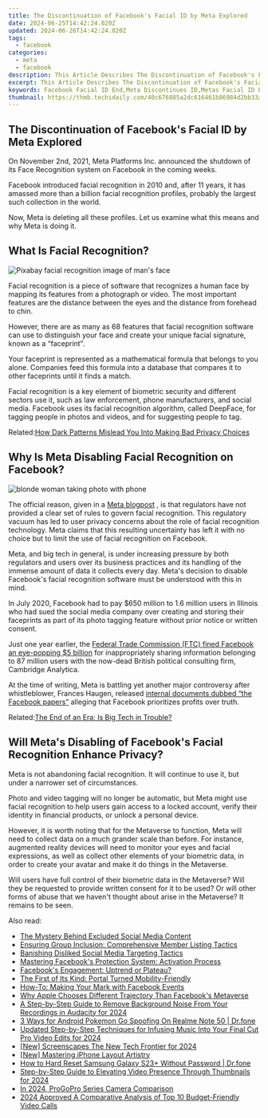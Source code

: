 ```yaml
---
title: The Discontinuation of Facebook's Facial ID by Meta Explored
date: 2024-06-25T14:42:24.020Z
updated: 2024-06-26T14:42:24.020Z
tags:
  - facebook
categories:
  - meta
  - facebook
description: This Article Describes The Discontinuation of Facebook's Facial ID by Meta Explored
excerpt: This Article Describes The Discontinuation of Facebook's Facial ID by Meta Explored
keywords: Facebook Facial ID End,Meta Discontinues ID,Metas Facial ID Halt,Social Media ID Cut,Meta Face Recognition Stop,Facebook Biometric Shutdown,Meta ID Cessation Review
thumbnail: https://thmb.techidaily.com/40c676885a2dc616461b86984d2bb33aa0260b3072dcf3b79b657b93df0cfe34.jpg
---
```


## The Discontinuation of Facebook's Facial ID by Meta Explored

 On November 2nd, 2021, Meta Platforms Inc. announced the shutdown of its Face Recognition system on Facebook in the coming weeks.

 Facebook introduced facial recognition in 2010 and, after 11 years, it has amassed more than a billion facial recognition profiles, probably the largest such collection in the world.

 Now, Meta is deleting all these profiles. Let us examine what this means and why Meta is doing it.

## What Is Facial Recognition?

![Pixabay facial recognition image of man's face](https://static1.makeuseofimages.com/wordpress/wp-content/uploads/2021/11/pixabay-facial-recognition.jpg)

 Facial recognition is a piece of software that recognizes a human face by mapping its features from a photograph or video. The most important features are the distance between the eyes and the distance from forehead to chin.

 However, there are as many as 68 features that facial recognition software can use to distinguish your face and create your unique facial signature, known as a “faceprint”.

 Your faceprint is represented as a mathematical formula that belongs to you alone. Companies feed this formula into a database that compares it to other faceprints until it finds a match.

 Facial recognition is a key element of biometric security and different sectors use it, such as law enforcement, phone manufacturers, and social media. Facebook uses its facial recognition algorithm, called DeepFace, for tagging people in photos and videos, and for suggesting people to tag.

 Related:[How Dark Patterns Mislead You Into Making Bad Privacy Choices](https://www.makeuseof.com/tag/dark-patterns-bad-privacy-choices/)

## Why Is Meta Disabling Facial Recognition on Facebook?

![blonde woman taking photo with phone](https://static1.makeuseofimages.com/wordpress/wp-content/uploads/2021/11/blonde-woman-pixabay.jpg)

 The official reason, given in a [Meta blogpost](https://about.fb.com/news/2021/11/update-on-use-of-face-recognition/) , is that regulators have not provided a clear set of rules to govern facial recognition. This regulatory vacuum has led to user privacy concerns about the role of facial recognition technology. Meta claims that this resulting uncertainty has left it with no choice but to limit the use of facial recognition on Facebook.

 Meta, and big tech in general, is under increasing pressure by both regulators and users over its business practices and its handling of the immense amount of data it collects every day. Meta's decision to disable Facebook's facial recognition software must be understood with this in mind.

 In July 2020, Facebook had to pay $650 million to 1.6 million users in Illinois who had sued the social media company over creating and storing their faceprints as part of its photo tagging feature without prior notice or written consent.

 Just one year earlier, the [Federal Trade Commission (FTC) fined Facebook an eye-popping $5 billion](http://www.ftc.gov/news-events/press-releases/2019/07/ftc-imposes-5-billion-penalty-sweeping-new-privacy-restrictions) for inappropriately sharing information belonging to 87 million users with the now-dead British political consulting firm, Cambridge Analytica.

 At the time of writing, Meta is battling yet another major controversy after whistleblower, Frances Haugen, released [internal documents dubbed “the Facebook papers”](https://www.makeuseof.com/what-are-facebook-papers/) alleging that Facebook prioritizes profits over truth.

 Related:[The End of an Era: Is Big Tech in Trouble?](https://www.makeuseof.com/is-big-tech-in-trouble/)

## Will Meta's Disabling of Facebook's Facial Recognition Enhance Privacy?

 Meta is not abandoning facial recognition. It will continue to use it, but under a narrower set of circumstances.

 Photo and video tagging will no longer be automatic, but Meta might use facial recognition to help users gain access to a locked account, verify their identity in financial products, or unlock a personal device.

 However, it is worth noting that for the Metaverse to function, Meta will need to collect data on a much grander scale than before. For instance, augmented reality devices will need to monitor your eyes and facial expressions, as well as collect other elements of your biometric data, in order to create your avatar and make it do things in the Metaverse.

 Will users have full control of their biometric data in the Metaverse? Will they be requested to provide written consent for it to be used? Or will other forms of abuse that we haven't thought about arise in the Metaverse? It remains to be seen.


<ins class="adsbygoogle"
     style="display:block"
     data-ad-format="autorelaxed"
     data-ad-client="ca-pub-7571918770474297"
     data-ad-slot="1223367746"></ins>



<ins class="adsbygoogle"
     style="display:block"
     data-ad-client="ca-pub-7571918770474297"
     data-ad-slot="8358498916"
     data-ad-format="auto"
     data-full-width-responsive="true"></ins>

<span class="atpl-alsoreadstyle">Also read:</span>
<div><ul>
<li><a href="https://facebook.techidaily.com/the-mystery-behind-excluded-social-media-content/"><u>The Mystery Behind Excluded Social Media Content</u></a></li>
<li><a href="https://facebook.techidaily.com/ensuring-group-inclusion-comprehensive-member-listing-tactics/"><u>Ensuring Group Inclusion: Comprehensive Member Listing Tactics</u></a></li>
<li><a href="https://facebook.techidaily.com/banishing-disliked-social-media-targeting-tactics/"><u>Banishing Disliked Social Media Targeting Tactics</u></a></li>
<li><a href="https://facebook.techidaily.com/mastering-facebooks-protection-system-activation-process/"><u>Mastering Facebook's Protection System: Activation Process</u></a></li>
<li><a href="https://facebook.techidaily.com/facebooks-engagement-uptrend-or-plateau/"><u>Facebook's Engagement: Uptrend or Plateau?</u></a></li>
<li><a href="https://facebook.techidaily.com/the-first-of-its-kind-portal-turned-mobility-friendly/"><u>The First of Its Kind: Portal Turned Mobility-Friendly</u></a></li>
<li><a href="https://facebook.techidaily.com/how-to-making-your-mark-with-facebook-events/"><u>How-To: Making Your Mark with Facebook Events</u></a></li>
<li><a href="https://facebook.techidaily.com/why-apple-chooses-different-trajectory-than-facebooks-metaverse/"><u>Why Apple Chooses Different Trajectory Than Facebook's Metaverse</u></a></li>
<li><a href="https://tiktok-video-recordings.techidaily.com/a-step-by-step-guide-to-remove-background-noise-from-your-recordings-in-audacity-for-2024/"><u>A Step-by-Step Guide to Remove Background Noise From Your Recordings in Audacity for 2024</u></a></li>
<li><a href="https://pokemon-go-android.techidaily.com/3-ways-for-android-pokemon-go-spoofing-on-realme-note-50-drfone-by-drfone-virtual-android/"><u>3 Ways for Android Pokemon Go Spoofing On Realme Note 50 | Dr.fone</u></a></li>
<li><a href="https://voice-adjusting.techidaily.com/updated-step-by-step-techniques-for-infusing-music-into-your-final-cut-pro-video-edits-for-2024/"><u>Updated Step-by-Step Techniques for Infusing Music Into Your Final Cut Pro Video Edits for 2024</u></a></li>
<li><a href="https://screen-capture.techidaily.com/new-screenscapes-the-new-tech-frontier-for-2024/"><u>[New] Screenscapes  The New Tech Frontier for 2024</u></a></li>
<li><a href="https://extra-skills.techidaily.com/new-mastering-iphone-layout-artistry/"><u>[New] Mastering iPhone Layout Artistry</u></a></li>
<li><a href="https://techidaily.com/how-to-hard-reset-samsung-galaxy-s23plus-without-password-drfone-by-drfone-reset-android-reset-android/"><u>How to Hard Reset Samsung Galaxy S23+ Without Password | Dr.fone</u></a></li>
<li><a href="https://facebook-video-footage.techidaily.com/step-by-step-guide-to-elevating-video-presence-through-thumbnails-for-2024/"><u>Step-by-Step Guide to Elevating Video Presence Through Thumbnails for 2024</u></a></li>
<li><a href="https://extra-skills.techidaily.com/in-2024-progopro-series-camera-comparison/"><u>In 2024, ProGoPro Series Camera Comparison</u></a></li>
<li><a href="https://screen-recording.techidaily.com/2024-approved-a-comparative-analysis-of-top-10-budget-friendly-video-calls/"><u>2024 Approved  A Comparative Analysis of Top 10 Budget-Friendly Video Calls</u></a></li>
</ul></div>
